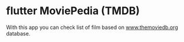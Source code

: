 # flutter MoviePedia (TMDB)

With this app you can check list of film based on www.themoviedb.org database.
